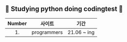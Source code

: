 ##  :seedling: Studying python doing codingtest :seedling:

|Number|사이트 |기간|
|:---:|:---:|:---:|
|1.| programmers | 21.06 ~ ing | (../programmers/README.md)
